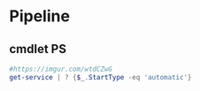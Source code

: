 # Pipeline

## cmdlet PS
````Powershell
#https://imgur.com/wtdCZwG
get-service | ? {$_.StartType -eq 'automatic'}
````
